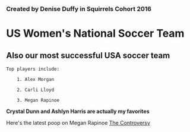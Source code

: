 ### Created by Denise Duffy in Squirrels Cohort 2016

# US Women's National Soccer Team

## Also our most successful USA soccer team

	Top players include:

		1. Alex Morgan

		2. Carli Lloyd

		3. Megan Rapinoe

**Crystal Dunn and Ashlyn Harris are actually my favorites**

Here's the latest poop on Megan Rapinoe [The Controversy](http://www.excellesports.com/news/megan-rapinoe-watch-video-kneel/)
